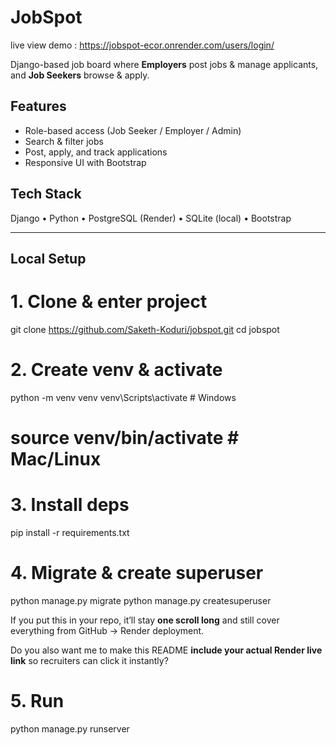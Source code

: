 # JobSpot

live view demo : https://jobspot-ecor.onrender.com/users/login/

Django-based job board where **Employers** post jobs & manage applicants, and **Job Seekers** browse & apply.

## Features
- Role-based access (Job Seeker / Employer / Admin)
- Search & filter jobs
- Post, apply, and track applications
- Responsive UI with Bootstrap

## Tech Stack
Django • Python • PostgreSQL (Render) • SQLite (local) • Bootstrap

---

## Local Setup

# 1. Clone & enter project
git clone https://github.com/Saketh-Koduri/jobspot.git
cd jobspot

# 2. Create venv & activate
python -m venv venv
venv\Scripts\activate   # Windows
# source venv/bin/activate  # Mac/Linux

# 3. Install deps
pip install -r requirements.txt

# 4. Migrate & create superuser
python manage.py migrate
python manage.py createsuperuser


If you put this in your repo, it’ll stay **one scroll long** and still cover everything from GitHub → Render deployment.  

Do you also want me to make this README **include your actual Render live link** so recruiters can click it instantly?


# 5. Run
python manage.py runserver
